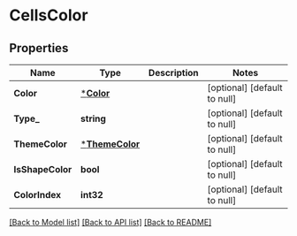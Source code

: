 # CellsColor

## Properties
Name | Type | Description | Notes
------------ | ------------- | ------------- | -------------
**Color** | [***Color**](Color.md) |  | [optional] [default to null]
**Type_** | **string** |  | [optional] [default to null]
**ThemeColor** | [***ThemeColor**](ThemeColor.md) |  | [optional] [default to null]
**IsShapeColor** | **bool** |  | [optional] [default to null]
**ColorIndex** | **int32** |  | [optional] [default to null]

[[Back to Model list]](../README.md#documentation-for-models) [[Back to API list]](../README.md#documentation-for-api-endpoints) [[Back to README]](../README.md)



